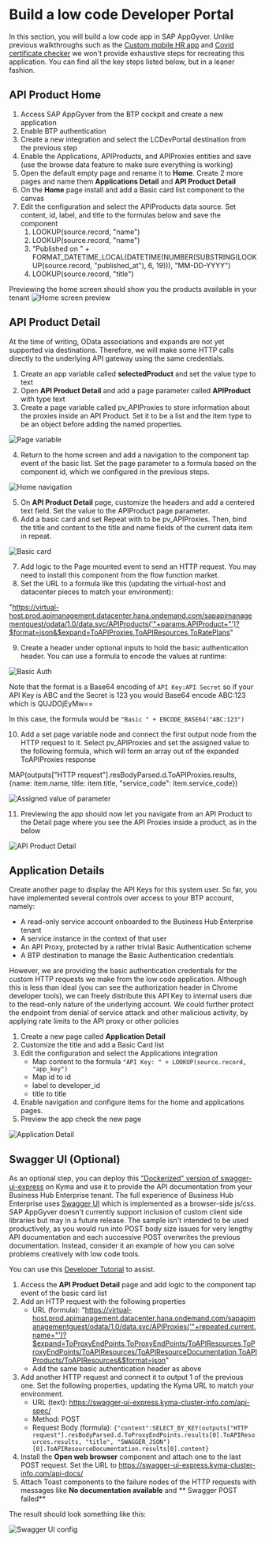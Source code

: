 # Build a low code Developer Portal
In this section, you will build a low code app in SAP AppGyver. Unlike previous walkthroughs such as the [Custom mobile HR app](https://github.com/SAP-samples/successfactors-extension-calculate-employee-seniority/tree/mission-sfsf-mobile-appgyver/04-CreateSAPAppGyverProject) and [Covid certificate checker](https://github.com/SAP-samples/cap-appgyver-covid-certcheck/tree/main/tutorials/4_AppGyverApp) we won't provide exhaustive steps for recreating this application. You can find all the key steps listed below, but in a leaner fashion.

## API Product Home
1. Access SAP AppGyver from the BTP cockpit and create a new application
2. Enable BTP authentication
3. Create a new integration and select the LCDevPortal destination from the previous step
4. Enable the Applications, APIProducts, and APIProxies entities and save (use the browse data feature to make sure everything is working)
5. Open the default empty page and rename it to **Home**. Create 2 more pages and name them **Applications Detail** and **API Product Detail**
6. On the **Home** page install and add a Basic card list component to the canvas
7. Edit the configuration and select the APIProducts data source. Set content, id, label, and title to the formulas below and save the component
   1. LOOKUP(source.record, "name")
   2. LOOKUP(source.record, "name")
   3. "Published on " + FORMAT_DATETIME_LOCAL(DATETIME(NUMBER(SUBSTRING(LOOKUP(source.record, "published_at"), 6, 19))), "MM-DD-YYYY")
   4. LOOKUP(source.record, "title")
  
  Previewing the home screen should show you the products available in your tenant
  ![Home screen preview](img/PreviewHomeScreen.png)

## API Product Detail
At the time of writing, OData associations and expands are not yet supported via destinations. Therefore, we will make some HTTP calls directly to the underlying API gateway using the same credentials.

1. Create an app variable called **selectedProduct** and set the value type to text
2. Open **API Product Detail** and add a page parameter called **APIProduct** with type text
3. Create a page variable called pv_APIProxies to store information about the proxies inside an API Product. Set it to be a list and the item type to be an object before adding the named properties.

  ![Page variable](img/PageVariable.png)

4. Return to the home screen and add a navigation to the component tap event of the basic list. Set the page parameter to a formula based on the component id, which we configured in the previous steps.

  ![Home navigation](img/HomeNav.png)

5. On **API Product Detail** page, customize the headers and add a centered text field. Set the value to the APIProduct page parameter.
6. Add a basic card and set Repeat with to be pv_APIProxies. Then, bind the title and content to the title and name fields of the current data item in repeat.

  ![Basic card](img/DetailCard.png)

7. Add logic to the Page mounted event to send an HTTP request. You may need to install this component from the flow function market.
8. Set the URL to a formula like this (updating the virtual-host and datacenter pieces to match your environment):

"https://virtual-host.prod.apimanagement.datacenter.hana.ondemand.com/sapapimanagementguest/odata/1.0/data.svc/APIProducts('"+params.APIProduct+"')?$format=json&$expand=ToAPIProxies,ToAPIResources,ToRatePlans"

9. Create a header under optional inputs to hold the basic authentication header. You can use a formula to encode the values at runtime:

  ![Basic Auth](img/basicauth.png)

  Note that the format is a Base64 encoding of  ```API Key:API Secret``` so if your API Key is ABC and the Secret is 123 you would Base64 encode ABC:123 which is QUJDOjEyMw==

  In this case, the formula would be ```"Basic " + ENCODE_BASE64("ABC:123")```

10. Add a set page variable node and connect the first output node from the HTTP request to it. Select pv_APIProxies and set the assigned value to the following formula, which will form an array out of the expanded ToAPIProxies response

  MAP(outputs["HTTP request"].resBodyParsed.d.ToAPIProxies.results, {name: item.name, title: item.title, "service_code": item.service_code})

  ![Assigned value of parameter](img/SetPageVar.png)

11. Previewing the app should now let you navigate from an API Product to the Detail page where you see the API Proxies inside a product, as in the below

  ![API Product Detail](img/APIProductDetail%20view.png)

## Application Details
Create another page to display the API Keys for this system user. So far, you have implemented several controls over access to your BTP account, namely:
* A read-only service account onboarded to the Business Hub Enterprise tenant
* A service instance in the context of that user
* An API Proxy, protected by a rather trivial Basic Authentication scheme
* A BTP destination to manage the Basic Authentication credentials
  
However, we are providing the basic authentication credentials for the custom HTTP requests we make from the low code application. Although this is less than ideal (you can see the authorization header in Chrome developer tools), we can freely distribute this API Key to internal users due to the read-only nature of the underlying account. We could further protect the endpoint from denial of service attack and other malicious activity, by applying rate limits to the API proxy or other policies

  1. Create a new page called **Application Detail**
  2. Customize the title and add a Basic Card list
  3. Edit the configuration and select the Applications integration
     * Map content to the formula ```"API Key: " + LOOKUP(source.record, "app_key")```
     * Map id to id
     * label to developer_id
     * title to title
  4. Enable navigation and configure items for the home and applications pages. 
  5. Preview the app check the new page

  ![Application Detail](img/ApplicationDetail.png)

## Swagger UI (Optional)
As an optional step, you can deploy this ["Dockerized" version of swagger-ui-express](https://github.com/SAP-samples/btp-create-api-integrations/tree/low-code-dev-portal/swagger-ui-sample) on Kyma and use it to provide the API documentation from your Business Hub Enterprise tenant. The full experience of Business Hub Enterprise uses [Swagger UI](https://swagger.io/tools/swagger-ui/) which is implemented as a browser-side js/css. SAP AppGyver doesn't currently support inclusion of custom client side libraries but may in a future release. The sample isn't intended to be used productively, as you would run into POST body size issues for very lengthy API documentation and each successive POST overwrites the previous documentation. Instead, consider it an example of how you can solve problems creatively with low code tools.

You can use this [Developer Tutorial](https://developers.sap.com/mission.cp-kyma-node-js.html) to assist. 

  1. Access the **API Product Detail** page and add logic to the component tap event of the basic card list
  2. Add an HTTP request with the following properties
     * URL (formula): "https://virtual-host.prod.apimanagement.datacenter.hana.ondemand.com/sapapimanagementguest/odata/1.0/data.svc/APIProxies('"+repeated.current.name+"')?$expand=ToProxyEndPoints,ToProxyEndPoints/ToAPIResources,ToProxyEndPoints/ToAPIResources/ToAPIResourceDocumentation,ToAPIProducts/ToAPIResources&$format=json"
     * Add the same basic authentication header as above
  3. Add another HTTP request and connect it to output 1 of the previous one. Set the following properties, updating the Kyma URL to match your environment.
     * URL (text): https://swagger-ui-express.kyma-cluster-info.com/api-spec/
     * Method: POST
     * Request Body (formula): ```{"content":SELECT_BY_KEY(outputs["HTTP request"].resBodyParsed.d.ToProxyEndPoints.results[0].ToAPIResources.results, "title", "SWAGGER_JSON")[0].ToAPIResourceDocumentation.results[0].content}```
  4.  Install the **Open web browser** component and attach one to the last POST request. Set the URL to https://swagger-ui-express.kyma-cluster-info.com/api-docs/
  5.  Attach Toast components to the failure nodes of the HTTP requests with messages like **No documentation available** and ** Swagger POST failed**

The result should look something like this:

  ![Swagger UI config](img/swaggeruisteps.png)
